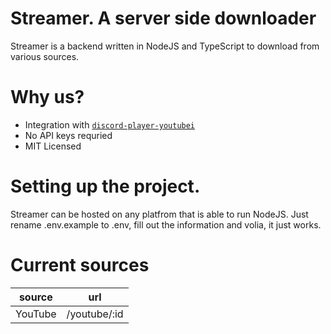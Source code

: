 # Streamer. A server side downloader

Streamer is a backend written in NodeJS and TypeScript to download from various sources.

# Why us?
* Integration with [`discord-player-youtubei`](https://github.com/retrouser955/discord-player-youtubei)
* No API keys requried
* MIT Licensed

# Setting up the project.

Streamer can be hosted on any platfrom that is able to run NodeJS. Just rename .env.example to .env, fill out the information and volia, it just works.

# Current sources

| source | url |
| ------ | --- |
| YouTube | /youtube/:id |